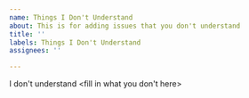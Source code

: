 ```yaml
---
name: Things I Don't Understand
about: This is for adding issues that you don't understand
title: ''
labels: Things I Don't Understand
assignees: ''

---
```


I don't understand <fill in what you don't here>
